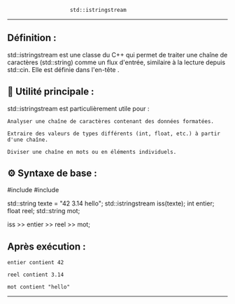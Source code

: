 						std::istringstream
************************************************************************************************************************

 Définition :
--------------

std::istringstream est une classe du C++ qui permet de traiter une chaîne de caractères (std::string) comme un flux d'entrée,
similaire à la lecture depuis std::cin. Elle est définie dans l'en-tête <sstream>.

🧠 Utilité principale :
-----------------------

std::istringstream est particulièrement utile pour :

    Analyser une chaîne de caractères contenant des données formatées.

    Extraire des valeurs de types différents (int, float, etc.) à partir d'une chaîne.

    Diviser une chaîne en mots ou en éléments individuels.

⚙️ Syntaxe de base :
-------------------

#include <sstream>
#include <string>

std::string texte = "42 3.14 hello";
std::istringstream iss(texte);
int entier;
float reel;
std::string mot;

iss >> entier >> reel >> mot;

Après exécution :
-----------------

    entier contient 42

    reel contient 3.14

    mot contient "hello"


******************************************************************************************************************
